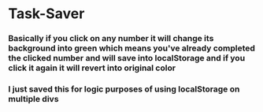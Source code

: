 # Task-Saver

### Basically if you click on any number it will change its background into green which means you've already completed the clicked number and will save into localStorage and if you click it again it will revert into original color
### I just saved this for logic purposes of using localStorage on multiple divs
